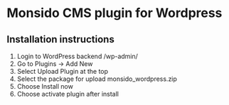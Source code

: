 # Monsido CMS plugin for Wordpress

## Installation instructions
1. Login to WordPress backend /wp-admin/
2. Go to Plugins -> Add New
3. Select Upload Plugin at the top
4. Select the package for upload monsido_wordpress.zip
5. Choose Install now
6. Choose activate plugin after install
